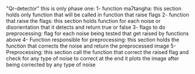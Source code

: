 "Qr-detector" 
this is only phase one: 
1- function ma7tangha: this section holds only function that will be called in function that raise flags 
2- function that raise the flags: this section holds function for each noise or disorientation that it detects and return true or false
3- flags to do preprocessing: flag for each noise being tested that get raised by functions above
4- Function responsible for preprocessing: this section holds the function that corrects the noise and return the preprocessed image 
5- Preprocessing: this section call the function that correct the raised flag and check for any type of noise to correct at the end it plots the image after being corrected by any type of noise 
